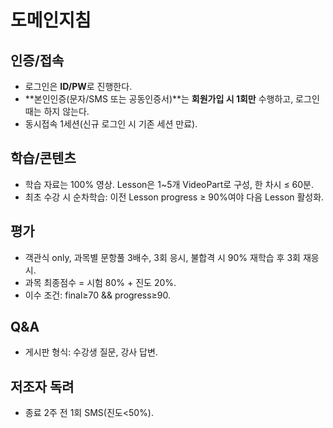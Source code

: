 # 도메인지침

## 인증/접속
- 로그인은 **ID/PW**로 진행한다.
- **본인인증(문자/SMS 또는 공동인증서)**는 **회원가입 시 1회만** 수행하고, 로그인 때는 하지 않는다.
- 동시접속 1세션(신규 로그인 시 기존 세션 만료).

## 학습/콘텐츠
- 학습 자료는 100% 영상. Lesson은 1~5개 VideoPart로 구성, 한 차시 ≤ 60분.
- 최초 수강 시 순차학습: 이전 Lesson progress ≥ 90%여야 다음 Lesson 활성화.

## 평가
- 객관식 only, 과목별 문항풀 3배수, 3회 응시, 불합격 시 90% 재학습 후 3회 재응시.
- 과목 최종점수 = 시험 80% + 진도 20%.
- 이수 조건: final≥70 && progress≥90.

## Q&A
- 게시판 형식: 수강생 질문, 강사 답변.

## 저조자 독려
- 종료 2주 전 1회 SMS(진도<50%).
